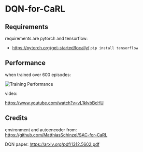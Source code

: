 # DQN-for-CaRL
## Requirements
requirements are pytorch and tensorflow:
- https://pytorch.org/get-started/locally/
``pip install tensorflow``

## Performance
when trained over 600 episodes:

![Training Performance](https://i.imgur.com/HUysRrE.png)

video:

https://www.youtube.com/watch?v=vL1klvbBcHU

## Credits
environment and autoencoder from: https://github.com/MatthiasSchinzel/SAC-for-CaRL

DQN paper: https://arxiv.org/pdf/1312.5602.pdf
